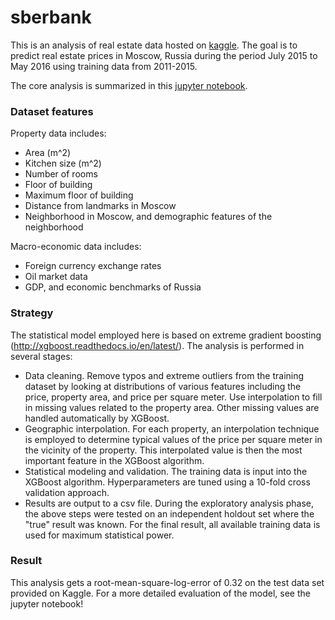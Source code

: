 # sberbank

This is an analysis of real estate data hosted on [kaggle](https://www.kaggle.com/c/sberbank-russian-housing-market).  The goal is to predict real estate prices in Moscow, Russia during the period July 2015 to May 2016 using training data from 2011-2015.

The core analysis is summarized in this [jupyter notebook](analysis/Sberbank).

### Dataset features

Property data includes:
   * Area (m^2)
   * Kitchen size (m^2)
   * Number of rooms
   * Floor of building
   * Maximum floor of building
   * Distance from landmarks in Moscow
   * Neighborhood in Moscow, and demographic features of the neighborhood

Macro-economic data includes:
   * Foreign currency exchange rates
   * Oil market data
   * GDP, and economic benchmarks of Russia
   

### Strategy

The statistical model employed here is based on extreme gradient boosting (http://xgboost.readthedocs.io/en/latest/).  The analysis is performed in several stages:
   * Data cleaning.  Remove typos and extreme outliers from the training dataset by looking at distributions of various features including the price, property area, and price per square meter.  Use interpolation to fill in missing values related to the property area.  Other missing values are handled automatically by XGBoost.
   * Geographic interpolation.  For each property, an interpolation technique is employed to determine typical values of the price per square meter in the vicinity of the property.  This interpolated value is then the most important feature in the XGBoost algorithm.
   * Statistical modeling and validation.  The training data is input into the XGBoost algorithm.  Hyperparameters are tuned using a 10-fold cross validation approach.
   * Results are output to a csv file.  During the exploratory analysis phase, the above steps were tested on an independent holdout set where the "true" result was known.  For the final result, all available training data is used for maximum statistical power.

### Result
This analysis gets a root-mean-square-log-error of 0.32 on the test data set provided on Kaggle.  For a more detailed evaluation of the model, see the jupyter notebook!
